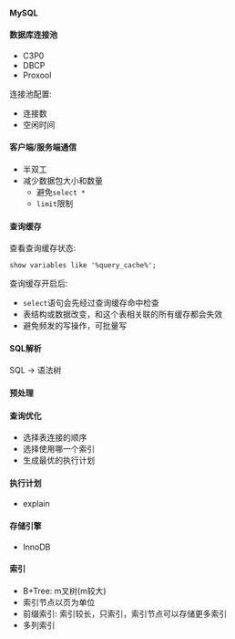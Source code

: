 #### MySQL

#### 数据库连接池

* C3P0
* DBCP
* Proxool

连接池配置:

* 连接数
* 空闲时间

#### 客户端/服务端通信

* 半双工
* 减少数据包大小和数量
    * 避免`select *`
    * `limit`限制

#### 查询缓存

查看查询缓存状态:

```
show variables like '%query_cache%';
```

查询缓存开启后:

* `select`语句会先经过查询缓存命中检查
* 表结构或数据改变，和这个表相关联的所有缓存都会失效
* 避免频发的写操作，可批量写

#### SQL解析

SQL -> 语法树

#### 预处理

#### 查询优化

* 选择表连接的顺序
* 选择使用哪一个索引
* 生成最优的执行计划

#### 执行计划

* explain

#### 存储引擎

* InnoDB

#### 索引

* B+Tree: m叉树(m较大)
* 索引节点以页为单位
* 前缀索引: 索引较长，只索引，索引节点可以存储更多索引
* 多列索引
